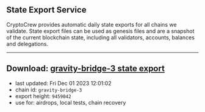 ## State Export Service
CryptoCrew provides automatic daily state exports for all chains we validate. State export files can be used as genesis files and are a snapshot of the current blockchain state, including all validators, accounts, balances and delegations.

---
**Download: [gravity-bridge-3 state export](https://dl.ccvalidators.com/SERVICE/gravitybridge/gravity-bridge-3_export_9459042.json)**
---

- last updated: Fri Dec 01 2023 12:01:02
- chain id: `gravity-bridge-3`
- export height: `9459042`
- use for: airdrops, local tests, chain recovery
